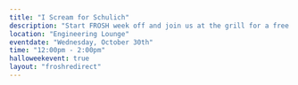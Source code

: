 ```yaml
---
title: "I Scream for Schulich"
description: "Start FROSH week off and join us at the grill for a free pancake breakfast at Tonken Plaza (courtyard in front of the Engineering Building)! Pancakes and syrup will be provided! While supplies last."
location: "Engineering Lounge"
eventdate: "Wednesday, October 30th"
time: "12:00pm - 2:00pm"
halloweekevent: true
layout: "froshredirect"
---
```

